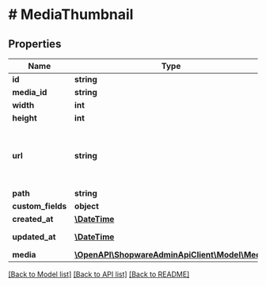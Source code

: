 # # MediaThumbnail

## Properties

Name | Type | Description | Notes
------------ | ------------- | ------------- | -------------
**id** | **string** |  | [optional]
**media_id** | **string** |  |
**width** | **int** |  | [readonly]
**height** | **int** |  | [readonly]
**url** | **string** | Runtime field, cannot be used as part of the criteria. | [optional]
**path** | **string** |  | [optional]
**custom_fields** | **object** |  | [optional]
**created_at** | [**\DateTime**](\DateTime.md) |  | [readonly]
**updated_at** | [**\DateTime**](\DateTime.md) |  | [optional] [readonly]
**media** | [**\OpenAPI\ShopwareAdminApiClient\Model\Media**](Media.md) |  | [optional]

[[Back to Model list]](../../README.md#models) [[Back to API list]](../../README.md#endpoints) [[Back to README]](../../README.md)
